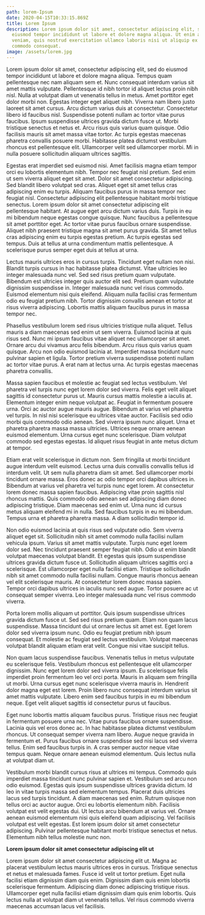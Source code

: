 ```yaml
---
path: lorem-Ipsum
date: 2020-04-15T10:33:15.869Z
title: Lorem Ipsum
description: Lorem ipsum dolor sit amet, consectetur adipiscing elit, sed do
  eiusmod tempor incididunt ut labore et dolore magna aliqua. Ut enim ad minim
  veniam, quis nostrud exercitation ullamco laboris nisi ut aliquip ex ea
  commodo consequat.
image: /assets/lorem.jpg
---
```



Lorem ipsum dolor sit amet, consectetur adipiscing elit, sed do eiusmod tempor incididunt ut labore et dolore magna aliqua. Tempus quam pellentesque nec nam aliquam sem et. Nunc consequat interdum varius sit amet mattis vulputate. Pellentesque id nibh tortor id aliquet lectus proin nibh nisl. Nulla at volutpat diam ut venenatis tellus in metus. Amet porttitor eget dolor morbi non. Egestas integer eget aliquet nibh. Viverra nam libero justo laoreet sit amet cursus. Arcu dictum varius duis at consectetur. Consectetur libero id faucibus nisl. Suspendisse potenti nullam ac tortor vitae purus faucibus. Ipsum suspendisse ultrices gravida dictum fusce ut. Morbi tristique senectus et netus et. Arcu risus quis varius quam quisque. Odio facilisis mauris sit amet massa vitae tortor. Ac turpis egestas maecenas pharetra convallis posuere morbi. Habitasse platea dictumst vestibulum rhoncus est pellentesque elit. Ullamcorper velit sed ullamcorper morbi. Mi in nulla posuere sollicitudin aliquam ultrices sagittis.

Egestas erat imperdiet sed euismod nisi. Amet facilisis magna etiam tempor orci eu lobortis elementum nibh. Tempor nec feugiat nisl pretium. Sed enim ut sem viverra aliquet eget sit amet. Dolor sit amet consectetur adipiscing. Sed blandit libero volutpat sed cras. Aliquet eget sit amet tellus cras adipiscing enim eu turpis. Aliquam faucibus purus in massa tempor nec feugiat nisl. Consectetur adipiscing elit pellentesque habitant morbi tristique senectus. Lorem ipsum dolor sit amet consectetur adipiscing elit pellentesque habitant. At augue eget arcu dictum varius duis. Turpis in eu mi bibendum neque egestas congue quisque. Nunc faucibus a pellentesque sit amet porttitor eget. Ac tortor vitae purus faucibus ornare suspendisse. Aliquet nibh praesent tristique magna sit amet purus gravida. Sit amet tellus cras adipiscing enim eu turpis egestas pretium. Ac turpis egestas sed tempus. Duis at tellus at urna condimentum mattis pellentesque. A scelerisque purus semper eget duis at tellus at urna.

Lectus mauris ultrices eros in cursus turpis. Tincidunt eget nullam non nisi. Blandit turpis cursus in hac habitasse platea dictumst. Vitae ultricies leo integer malesuada nunc vel. Sed sed risus pretium quam vulputate. Bibendum est ultricies integer quis auctor elit sed. Pretium quam vulputate dignissim suspendisse in. Integer malesuada nunc vel risus commodo. Euismod elementum nisi quis eleifend. Aliquam nulla facilisi cras fermentum odio eu feugiat pretium nibh. Tortor dignissim convallis aenean et tortor at risus viverra adipiscing. Lobortis mattis aliquam faucibus purus in massa tempor nec.

Phasellus vestibulum lorem sed risus ultricies tristique nulla aliquet. Tellus mauris a diam maecenas sed enim ut sem viverra. Euismod lacinia at quis risus sed. Nunc mi ipsum faucibus vitae aliquet nec ullamcorper sit amet. Ornare arcu dui vivamus arcu felis bibendum. Arcu risus quis varius quam quisque. Arcu non odio euismod lacinia at. Imperdiet massa tincidunt nunc pulvinar sapien et ligula. Tortor pretium viverra suspendisse potenti nullam ac tortor vitae purus. A erat nam at lectus urna. Ac turpis egestas maecenas pharetra convallis.

Massa sapien faucibus et molestie ac feugiat sed lectus vestibulum. Vel pharetra vel turpis nunc eget lorem dolor sed viverra. Felis eget velit aliquet sagittis id consectetur purus ut. Mauris cursus mattis molestie a iaculis at. Elementum integer enim neque volutpat ac. Feugiat in fermentum posuere urna. Orci ac auctor augue mauris augue. Bibendum at varius vel pharetra vel turpis. In nisl nisi scelerisque eu ultrices vitae auctor. Facilisis sed odio morbi quis commodo odio aenean. Sed viverra ipsum nunc aliquet. Urna et pharetra pharetra massa massa ultricies. Ultrices neque ornare aenean euismod elementum. Urna cursus eget nunc scelerisque. Diam volutpat commodo sed egestas egestas. Id aliquet risus feugiat in ante metus dictum at tempor.

Etiam erat velit scelerisque in dictum non. Sem fringilla ut morbi tincidunt augue interdum velit euismod. Lectus urna duis convallis convallis tellus id interdum velit. Ut sem nulla pharetra diam sit amet. Sed ullamcorper morbi tincidunt ornare massa. Eros donec ac odio tempor orci dapibus ultrices in. Bibendum at varius vel pharetra vel turpis nunc eget lorem. At consectetur lorem donec massa sapien faucibus. Adipiscing vitae proin sagittis nisl rhoncus mattis. Quis commodo odio aenean sed adipiscing diam donec adipiscing tristique. Diam maecenas sed enim ut. Urna nunc id cursus metus aliquam eleifend mi in nulla. Sed faucibus turpis in eu mi bibendum. Tempus urna et pharetra pharetra massa. A diam sollicitudin tempor id.

Non odio euismod lacinia at quis risus sed vulputate odio. Sem viverra aliquet eget sit. Sollicitudin nibh sit amet commodo nulla facilisi nullam vehicula ipsum. Varius sit amet mattis vulputate. Turpis nunc eget lorem dolor sed. Nec tincidunt praesent semper feugiat nibh. Odio ut enim blandit volutpat maecenas volutpat blandit. Et egestas quis ipsum suspendisse ultrices gravida dictum fusce ut. Sollicitudin aliquam ultrices sagittis orci a scelerisque. Est ullamcorper eget nulla facilisi etiam. Tristique sollicitudin nibh sit amet commodo nulla facilisi nullam. Congue mauris rhoncus aenean vel elit scelerisque mauris. At consectetur lorem donec massa sapien. Tempor orci dapibus ultrices in iaculis nunc sed augue. Tortor posuere ac ut consequat semper viverra. Leo integer malesuada nunc vel risus commodo viverra.

Porta lorem mollis aliquam ut porttitor. Quis ipsum suspendisse ultrices gravida dictum fusce ut. Sed sed risus pretium quam. Etiam non quam lacus suspendisse. Massa tincidunt dui ut ornare lectus sit amet est. Eget lorem dolor sed viverra ipsum nunc. Odio eu feugiat pretium nibh ipsum consequat. Et molestie ac feugiat sed lectus vestibulum. Volutpat maecenas volutpat blandit aliquam etiam erat velit. Congue nisi vitae suscipit tellus.

Non quam lacus suspendisse faucibus. Venenatis tellus in metus vulputate eu scelerisque felis. Vestibulum rhoncus est pellentesque elit ullamcorper dignissim. Nunc eget lorem dolor sed viverra ipsum. Eu scelerisque felis imperdiet proin fermentum leo vel orci porta. Mauris in aliquam sem fringilla ut morbi. Urna cursus eget nunc scelerisque viverra mauris in. Hendrerit dolor magna eget est lorem. Proin libero nunc consequat interdum varius sit amet mattis vulputate. Libero enim sed faucibus turpis in eu mi bibendum neque. Eget velit aliquet sagittis id consectetur purus ut faucibus.

Eget nunc lobortis mattis aliquam faucibus purus. Tristique risus nec feugiat in fermentum posuere urna nec. Vitae purus faucibus ornare suspendisse. Lacinia quis vel eros donec ac. In hac habitasse platea dictumst vestibulum rhoncus. Ut consequat semper viverra nam libero. Augue neque gravida in fermentum et. Purus faucibus ornare suspendisse sed nisi lacus sed viverra tellus. Enim sed faucibus turpis in. A cras semper auctor neque vitae tempus quam. Neque ornare aenean euismod elementum. Quis lectus nulla at volutpat diam ut.

Vestibulum morbi blandit cursus risus at ultrices mi tempus. Commodo quis imperdiet massa tincidunt nunc pulvinar sapien et. Vestibulum sed arcu non odio euismod. Egestas quis ipsum suspendisse ultrices gravida dictum. Id leo in vitae turpis massa sed elementum tempus. Placerat duis ultricies lacus sed turpis tincidunt. A diam maecenas sed enim. Rutrum quisque non tellus orci ac auctor augue. Orci eu lobortis elementum nibh. Facilisis volutpat est velit egestas dui. Ut lectus arcu bibendum at varius vel. Ornare aenean euismod elementum nisi quis eleifend quam adipiscing. Vel facilisis volutpat est velit egestas. Est lorem ipsum dolor sit amet consectetur adipiscing. Pulvinar pellentesque habitant morbi tristique senectus et netus. Elementum nibh tellus molestie nunc non.



**Lorem ipsum dolor sit amet consectetur adipiscing elit ut**



Lorem ipsum dolor sit amet consectetur adipiscing elit ut. Magna ac placerat vestibulum lectus mauris ultrices eros in cursus. Tristique senectus et netus et malesuada fames. Fusce id velit ut tortor pretium. Eget nulla facilisi etiam dignissim diam quis enim. Dignissim diam quis enim lobortis scelerisque fermentum. Adipiscing diam donec adipiscing tristique risus. Ullamcorper eget nulla facilisi etiam dignissim diam quis enim lobortis. Quis lectus nulla at volutpat diam ut venenatis tellus. Vel risus commodo viverra maecenas accumsan lacus vel facilisis.